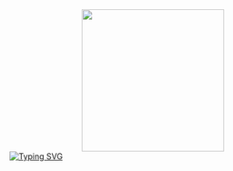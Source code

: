 <div id="header" align="center">
  <img src="https://media0.giphy.com/media/v1.Y2lkPTc5MGI3NjExbW8wem1pdnB1a29uN213MGVvbmx2cGplczZtaHNwOHFzdno1dTZnZiZlcD12MV9pbnRlcm5hbF9naWZfYnlfaWQmY3Q9cw/cmCEsJZHYBPels360q/giphy.gif" width="250"/>
</div>
<!--### Hi there 👋-->
<div id="header" align="center">
 <src="https://github.com/user-attachments/assets/3c17c012-b84e-45ba-9c6c-63490d3fb107" width="100"/>
</div>
<a href="https://git.io/typing-svg"><img src="https://readme-typing-svg.demolab.com?font=Comforta&size=25&duration=2000&pause=1000&color=EF8236&random=false&width=435&lines=%D0%9F%D1%80%D0%B8%D0%B2%D0%B5%D1%82%2C+%D0%BC%D0%B8%D1%80!;Hello+World!;%C2%A1Hola+Mundo!;!%D7%A9%D7%9C%D7%95%D7%9D+%D7%A2%D7%95%D7%9C%D7%9D;%E0%A4%B9%E0%A5%88%E0%A4%B2%E0%A5%8B+%E0%A4%B5%E0%A4%B0%E0%A5%8D%E0%A4%B2%E0%A5%8D%E0%A4%A1!;%E4%BD%A0%E5%A5%BD%E4%B8%96%E7%95%8C%EF%BC%81;Witaj+%C5%9Bwiecie!;Bonjour+le+monde!;Tere+maailm!;Ciao+mondo!;Hallo+wereld!;Hallo+welt!" alt="Typing SVG" /></a>

<!--
**JenBrainnet/JenBrainnet** is a ✨ _special_ ✨ repository because its `README.md` (this file) appears on your GitHub profile.

Here are some ideas to get you started:

- 🔭 I’m currently working on ...
- 🌱 I’m currently learning ...
- 👯 I’m looking to collaborate on ...
- 🤔 I’m looking for help with ...
- 💬 Ask me about ...
- 📫 How to reach me: ...
- 😄 Pronouns: ...
- ⚡ Fun fact: ...
-->
